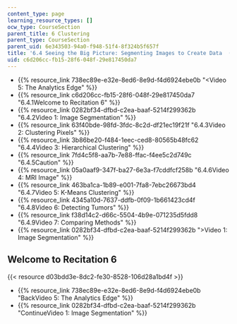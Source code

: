```yaml
---
content_type: page
learning_resource_types: []
ocw_type: CourseSection
parent_title: 6 Clustering
parent_type: CourseSection
parent_uid: 6e343503-94a0-f948-51f4-8f324b5f657f
title: '6.4 Seeing the Big Picture: Segmenting Images to Create Data  (Recitation)'
uid: c6d206cc-fb15-28f6-048f-29e817450da7
---
```


*   {{% resource_link 738ec89e-e32e-8ed6-8e9d-f4d6924ebe0b "\<Video 5: The Analytics Edge" %}}
*   {{% resource_link c6d206cc-fb15-28f6-048f-29e817450da7 "6.4.1Welcome to Recitation 6" %}}
*   {{% resource_link 0282bf34-dfbd-c2ea-baaf-5214f299362b "6.4.2Video 1: Image Segmentation" %}}
*   {{% resource_link 63f40bde-98fd-3fdc-8c2d-df21ec19f21f "6.4.3Video 2: Clustering Pixels" %}}
*   {{% resource_link 3b86be20-f484-1eec-ced8-80565b48fc62 "6.4.4Video 3: Hierarchical Clustering" %}}
*   {{% resource_link 7fd4c5f8-aa7b-7e88-ffac-f4ee5c2d749c "6.4.5Caution" %}}
*   {{% resource_link 05a0aaf9-347f-ba27-6e3a-f7cddfcf258b "6.4.6Video 4: MRI Image" %}}
*   {{% resource_link 463ba1ca-1b89-e001-7fa8-7ebc26673bd4 "6.4.7Video 5: K-Means Clustering" %}}
*   {{% resource_link 4345a10d-7637-ddfb-0f09-1b661423cd4f "6.4.8Video 6: Detecting Tumors" %}}
*   {{% resource_link f38d14c2-d66c-5504-4b9e-071235d5fdd8 "6.4.9Video 7: Comparing Methods" %}}
*   {{% resource_link 0282bf34-dfbd-c2ea-baaf-5214f299362b "\>Video 1: Image Segmentation" %}}

Welcome to Recitation 6
-----------------------

{{< resource d03bdd3e-8dc2-fe30-8528-106d28a1bd4f >}}

*   {{% resource_link 738ec89e-e32e-8ed6-8e9d-f4d6924ebe0b "BackVideo 5: The Analytics Edge" %}}
*   {{% resource_link 0282bf34-dfbd-c2ea-baaf-5214f299362b "ContinueVideo 1: Image Segmentation" %}}